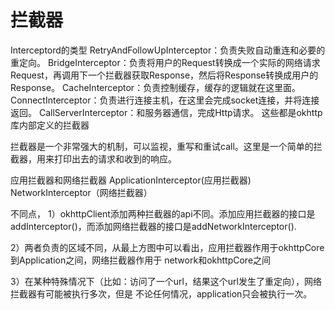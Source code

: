 # 拦截器
Interceptord的类型
RetryAndFollowUpInterceptor：负责失败自动重连和必要的重定向。
BridgeInterceptor：负责将用户的Request转换成一个实际的网络请求Request，再调用下一个拦截器获取Response，然后将Response转换成用户的Response。
CacheInterceptor：负责控制缓存，缓存的逻辑就在这里面。
ConnectInterceptor：负责进行连接主机，在这里会完成socket连接，并将连接返回。
CallServerInterceptor：和服务器通信，完成Http请求。
这些都是okhttp库内部定义的拦截器



拦截器是一个非常强大的机制，可以监视，重写和重试call。这里是一个简单的拦截器，用来打印出去的请求和收到的响应。

应用拦截器和网络拦截器
ApplicationInterceptor(应用拦截器)
NetworkInterceptor（网络拦截器）

不同点，
1）okhttpClient添加两种拦截器的api不同。添加应用拦截器的接口是addInterceptor()，而添加网络拦截器的接口是addNetworkInterceptor().

2）两者负责的区域不同，从最上方图中可以看出，应用拦截器作用于okhttpCore到Application之间，网络拦截器作用于 network和okhttpCore之间

3）在某种特殊情况下（比如：访问了一个url，结果这个url发生了重定向），网络拦截器有可能被执行多次，但是 不论任何情况，application只会被执行一次。

